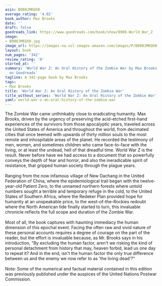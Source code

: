 ```yaml
---
asin: B000JMKQX0
average_rating: '4.02'
book_author: Max Brooks
date: ''
draft: false
goodreads_link: https://www.goodreads.com/book/show/8908.World_War_Z
image:
- B000JMKQX0.jpg
image_url: https://images-na.ssl-images-amazon.com/images/P/B000JMKQX0.01._SCLZZZZZZZ.jpg
layout: book
num_pages: '342'
review_rating: '0'
started_at: ''
summary: 'World War Z: An Oral History of the Zombie War by Max Brooks - rated 4.02/5
  on Goodreads'
tagline: A 342-page book by Max Brooks
tags:
- Max Brooks
title: 'World War Z: An Oral History of the Zombie War'
title_without_series: 'World War Z: An Oral History of the Zombie War'
yaml: world-war-z-an-oral-history-of-the-zombie-war
---
```


The Zombie War came unthinkably close to eradicating humanity. Max Brooks, driven by the urgency of preserving the acid-etched first-hand experiences of the survivors from those apocalyptic years, traveled across the United States of America and throughout the world, from decimated cities that once teemed with upwards of thirty million souls to the most remote and inhospitable areas of the planet. He recorded the testimony of men, women, and sometimes children who came face-to-face with the living, or at least the undead, hell of that dreadful time. World War Z is the result. Never before have we had access to a document that so powerfully conveys the depth of fear and horror, and also the ineradicable spirit of resistance, that gripped human society through the plague years.<br /><br />Ranging from the now infamous village of New Dachang in the United Federation of China, where the epidemiological trail began with the twelve-year-old Patient Zero, to the unnamed northern forests where untold numbers sought a terrible and temporary refuge in the cold, to the United States of Southern Africa, where the Redeker Plan provided hope for humanity at an unspeakable price, to the west-of-the-Rockies redoubt where the North American tide finally started to turn, this invaluable chronicle reflects the full scope and duration of the Zombie War.<br /><br />Most of all, the book captures with haunting immediacy the human dimension of this epochal event. Facing the often raw and vivid nature of these personal accounts requires a degree of courage on the part of the reader, but the effort is invaluable because, as Mr. Brooks says in his introduction, "By excluding the human factor, aren't we risking the kind of personal detachment from history that may, heaven forbid, lead us one day to repeat it? And in the end, isn't the human factor the only true difference between us and the enemy we now refer to as 'the living dead'?"<br /><br />Note: Some of the numerical and factual material contained in this edition was previously published under the auspices of the United Nations Postwar Commission.